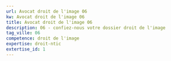 ```yaml
---
url: Avocat droit de l'image 06
kw: Avocat droit de l'image 06
title: Avocat droit de l'image 06
description: 06 - confiez-nous votre dossier droit de l'image
tag_ville: 06
competence: droit de l'image
expertise: droit-ntic
extertise_id: 1
---
```

